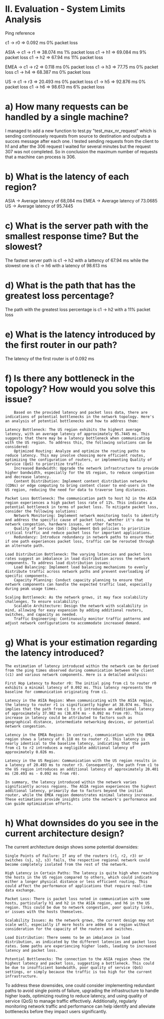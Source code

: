 # II. Evaluation - System Limits Analysis


Ping reference

c1 -> r0  => 0.092 ms  0% packet loss

ASIA ->
    c1 -> r1 => 38.074 ms 1% packet loss
    c1 -> h1 => 69.084 ms 9% packet loss
    c1 -> h2 => 67.94 ms 11% packet loss

EMEA -> 
    c1 -> r2 => 0.118 ms 0% packet loss
    c1 -> h3 => 77.75 ms 0% packet loss
    c1 -> h4 => 68.387 ms 0% packet loss

US -> 
    c1 -> r3 => 20.493 ms 0% packet loss
    c1 -> h5 => 92.876 ms 0% packet loss
    c1 -> h6 => 98.613 ms 6% packet loss


#        a) How many requests can be handled by a single machine?
I managed to add a new function to test.py "test_max_nr_request" which is sending 
continousely requests from source to destination and outputs a succes message after
each one. I tested sending requests from the client to h1 and after the 306 request
I waited for several minutes but the request 307 was not completed. So in conclusion
the maximum number of requests that a machine can process is 306.

#        b) What is the latency of each region?

ASIA -> Average latency of 68,084 ms
EMEA -> Average latency of 73.0685
US -> Average latency of 95.7445


#        c) What is the server path with the smallest response time? But the slowest?

The fastest server path is c1 -> h2 with a lattency of 67.94 ms while
the slowest one is c1 -> h6 with a latency of 98.613 ms


#        d) What is the path that has the greatest loss percentage?

The path with the greatest loss percentage is c1 -> h2 with a 11% packet loss

#        e) What is the latency introduced by the first router in our path?

The latency of the first router is of 0.092 ms

#        f) Is there any bottleneck in the topology? How would you solve this issue?

        Based on the provided latency and packet loss data, there are indications of potential bottlenecks in the network topology. Here's an analysis of potential bottlenecks and how to address them:

    Latency Bottleneck: The US region exhibits the highest average latency, with an average latency of approximately 95.7445 ms. This suggests that there may be a latency bottleneck when communicating with the US region. To address this, the following solutions can be considered:
        Optimized Routing: Analyze and optimize the routing paths to reduce latency. This may involve choosing more efficient routes, optimizing the configuration of routers, or implementing Quality of Service (QoS) to prioritize traffic.
        Increased Bandwidth: Upgrade the network infrastructure to provide higher bandwidth, especially for the US region, to reduce congestion and decrease latency.
        Content Distribution: Implement content distribution networks (CDNs) or edge computing to bring content closer to end-users in the US region, reducing the need for data to traverse long distances.

    Packet Loss Bottleneck: The communication path to host h2 in the ASIA region experiences a high packet loss rate of 11%. This indicates a potential bottleneck in terms of packet loss. To mitigate packet loss, consider the following solutions:
        Network Monitoring: Implement network monitoring tools to identify and address the specific cause of packet loss, whether it's due to network congestion, hardware issues, or other factors.
        Quality of Service (QoS): Implement QoS policies to prioritize critical traffic and reduce packet loss for important applications.
        Redundancy: Introduce redundancy in network paths to ensure that if one path experiences packet loss, traffic can be rerouted through an alternate path.

    Load Distribution Bottleneck: The varying latencies and packet loss rates suggest an imbalance in load distribution across the network components. To address load distribution issues:
        Load Balancing: Implement load balancing mechanisms to evenly distribute traffic across network paths and prevent overloading of specific components.
        Capacity Planning: Conduct capacity planning to ensure that network components can handle the expected traffic load, especially during peak usage times.

    Scaling Bottleneck: As the network grows, it may face scalability challenges. To ensure scalability:
        Scalable Architecture: Design the network with scalability in mind, allowing for easy expansion by adding additional routers, switches, and capacity as needed.
        Traffic Engineering: Continuously monitor traffic patterns and adjust network configurations to accommodate increased demand.


#        g) What is your estimation regarding the latency introduced?
        
    The estimation of latency introduced within the network can be derived from the ping times observed during communication between the client (c1) and various network components. Here is a detailed analysis:

    First Hop Latency to Router r0: The initial ping from c1 to router r0 exhibits a minimal latency of 0.092 ms. This latency represents the baseline for communication originating from c1.

    Latency in the ASIA Region: When communicating with the ASIA region, the latency to router r1 is significantly higher at 38.074 ms. This implies that the path from c1 to r1 introduces an additional latency of approximately 37.982 ms (38.074 ms - 0.092 ms from r0). This increase in latency could be attributed to factors such as geographical distance, intermediate networking devices, or potential network congestion.

    Latency in the EMEA Region: In contrast, communication with the EMEA region shows a latency of 0.118 ms to router r2. This latency is nearly identical to the baseline latency, indicating that the path from c1 to r2 introduces a negligible additional latency of approximately 0.026 ms.

    Latency in the US Region: Communication with the US region results in a latency of 20.493 ms to router r3. Consequently, the path from c1 to the US region introduces an additional latency of approximately 20.401 ms (20.493 ms - 0.092 ms from r0).

    In summary, the latency introduced within the network varies significantly across regions. The ASIA region experiences the highest additional latency, primarily due to factors beyond the initial router, while the EMEA region demonstrates minimal latency increase. These estimations provide insights into the network's performance and can guide optimization efforts.

#        h) What downsides do you see in the current architecture design?

The current architecture design shows some potential downsides:

    Single Points of Failure: If any of the routers (r1, r2, r3) or switches (s1, s2, s3) fails, the respective regional network could become completely isolated from the rest of the network.

    High Latency in Certain Paths: The latency is quite high when reaching the hosts in the US region compared to others, which could indicate either a longer physical distance or less efficient routing. This could affect the performance of applications that require real-time data exchange.

    Packet Loss: There is packet loss noted in communication with some hosts, particularly h1 and h2 in the ASIA region, and h6 in the US region. This could be due to network congestion, poor quality links, or issues with the hosts themselves.

    Scalability Issues: As the network grows, the current design may not scale well, especially if more hosts are added to a region without consideration for the capacity of the routers and switches.

    Load Distribution: There seems to be an imbalance in load distribution, as indicated by the different latencies and packet loss rates. Some paths are experiencing higher loads, leading to increased latency and packet loss.

    Potential Bottlenecks: The connection to the ASIA region shows the highest latency and packet loss, suggesting a bottleneck. This could be due to insufficient bandwidth, poor quality of service (QoS) settings, or simply because the traffic is too high for the current infrastructure.

To address these downsides, one could consider implementing redundant paths to avoid single points of failure, upgrading the infrastructure to handle higher loads, optimizing routing to reduce latency, and using quality of service (QoS) to manage traffic effectively. Additionally, regularly monitoring network traffic and performance can help identify and alleviate bottlenecks before they impact users significantly.

